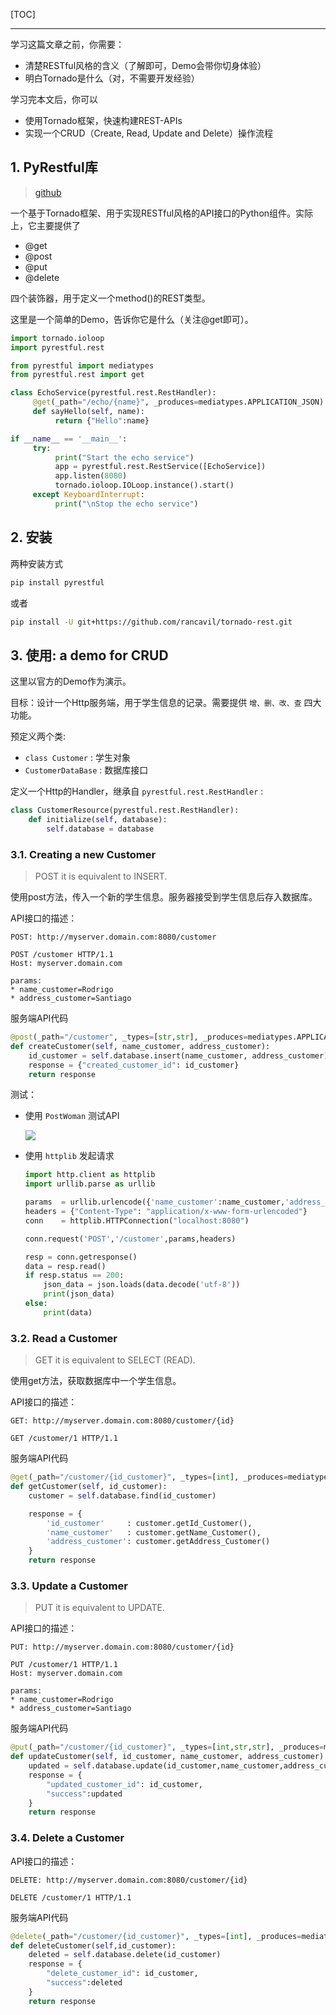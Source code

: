 <!--
+++
title       = "Tornado-REST - 快速创建你的网络APIs"
description = "1. PyRestful库; 2. 安装; 3. 使用: a demo for CRUD"
date        = "2021-12-21"
tags        = []
categories  = ["3-syntax","33-python","3rd-modules"]
series      = []
keywords    = []
weight      = 5
toc         = true
draft       = false
+++ -->

[TOC]

---

学习这篇文章之前，你需要：

+ 清楚RESTful风格的含义（了解即可，Demo会带你切身体验）
+ 明白Tornado是什么（对，不需要开发经验）

学习完本文后，你可以

+ 使用Tornado框架，快速构建REST-APIs
+ 实现一个CRUD（Create, Read, Update and Delete）操作流程

## 1. PyRestful库
> [github](https://github.com/rancavil/tornado-rest)

一个基于Tornado框架、用于实现RESTful风格的API接口的Python组件。实际上，它主要提供了

+ @get
+ @post
+ @put
+ @delete

四个装饰器，用于定义一个method()的REST类型。

这里是一个简单的Demo，告诉你它是什么（关注@get即可）。

```py
import tornado.ioloop
import pyrestful.rest

from pyrestful import mediatypes
from pyrestful.rest import get

class EchoService(pyrestful.rest.RestHandler):
     @get(_path="/echo/{name}", _produces=mediatypes.APPLICATION_JSON)
     def sayHello(self, name):
          return {"Hello":name}

if __name__ == '__main__':
     try:
          print("Start the echo service")
          app = pyrestful.rest.RestService([EchoService])
          app.listen(8080)
          tornado.ioloop.IOLoop.instance().start()
     except KeyboardInterrupt:
          print("\nStop the echo service")
```

## 2. 安装

两种安装方式

```sh
pip install pyrestful
```

或者

```sh
pip install -U git+https://github.com/rancavil/tornado-rest.git
```

## 3. 使用: a demo for CRUD

这里以官方的Demo作为演示。

目标：设计一个Http服务端，用于学生信息的记录。需要提供 `增、删、改、查` 四大功能。

预定义两个类:

+ `class Customer` : 学生对象
+ `CustomerDataBase` : 数据库接口

定义一个Http的Handler，继承自 `pyrestful.rest.RestHandler` :

```py
class CustomerResource(pyrestful.rest.RestHandler):
    def initialize(self, database):
        self.database = database
```

### 3.1. Creating a new Customer

> POST it is equivalent to INSERT.

使用post方法，传入一个新的学生信息。服务器接受到学生信息后存入数据库。

API接口的描述：

```
POST: http://myserver.domain.com:8080/customer

POST /customer HTTP/1.1
Host: myserver.domain.com

params:
* name_customer=Rodrigo
* address_customer=Santiago
```

服务端API代码

```py
@post(_path="/customer", _types=[str,str], _produces=mediatypes.APPLICATION_JSON)
def createCustomer(self, name_customer, address_customer):
    id_customer = self.database.insert(name_customer, address_customer)
    response = {"created_customer_id": id_customer}
    return response
```

测试：

+ 使用 `PostWoman` 测试API

    ![](https://img2020.cnblogs.com/blog/2039866/202007/2039866-20200708202948709-147739159.jpg) <!-- tornado-rest/tornado-rest-0.jpg -->

+ 使用 `httplib` 发起请求

    ```py
    import http.client as httplib
    import urllib.parse as urllib

    params  = urllib.urlencode({'name_customer':name_customer,'address_customer':address_customer})
    headers = {"Content-Type": "application/x-www-form-urlencoded"}
    conn    = httplib.HTTPConnection("localhost:8080")

    conn.request('POST','/customer',params,headers)

    resp = conn.getresponse()
    data = resp.read()
    if resp.status == 200:
        json_data = json.loads(data.decode('utf-8'))
        print(json_data)
    else:
        print(data)
    ```

### 3.2. Read a Customer

> GET it is equivalent to SELECT (READ).

使用get方法，获取数据库中一个学生信息。

API接口的描述：

```
GET: http://myserver.domain.com:8080/customer/{id}

GET /customer/1 HTTP/1.1
```

服务端API代码

```py
@get(_path="/customer/{id_customer}", _types=[int], _produces=mediatypes.APPLICATION_JSON)
def getCustomer(self, id_customer):
    customer = self.database.find(id_customer)

    response = {
        'id_customer'     : customer.getId_Customer(),
        'name_customer'   : customer.getName_Customer(),
        'address_customer': customer.getAddress_Customer()
    }
    return response
```

### 3.3. Update a Customer

> PUT it is equivalent to UPDATE.

API接口的描述：

```
PUT: http://myserver.domain.com:8080/customer/{id}

PUT /customer/1 HTTP/1.1
Host: myserver.domain.com

params:
* name_customer=Rodrigo
* address_customer=Santiago
```

服务端API代码

```py
@put(_path="/customer/{id_customer}", _types=[int,str,str], _produces=mediatypes.APPLICATION_JSON)
def updateCustomer(self, id_customer, name_customer, address_customer):
    updated = self.database.update(id_customer,name_customer,address_customer)
    response = {
        "updated_customer_id": id_customer,
        "success":updated
    }
    return response
```

### 3.4. Delete a Customer

API接口的描述：

```
DELETE: http://myserver.domain.com:8080/customer/{id}

DELETE /customer/1 HTTP/1.1
```

服务端API代码

```py
@delete(_path="/customer/{id_customer}", _types=[int], _produces=mediatypes.APPLICATION_JSON)
def deleteCustomer(self,id_customer):
    deleted = self.database.delete(id_customer)
    response = {
        "delete_customer_id": id_customer,
        "success":deleted
    }
    return response
```
